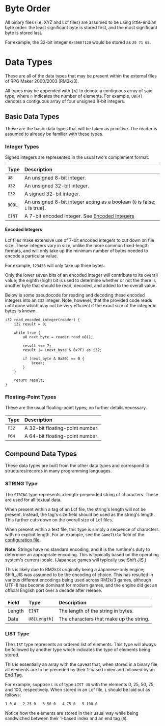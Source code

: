# Byte Order
All binary files (i.e. XYZ and Lcf files) are assumed to be using little-endian byte order:
the least significant byte is stored first, and the most significant byte is stored last.

For example, the 32-bit integer `0x456E7120` would be stored as `20 71 6E`.

# Data Types
These are all of the data types that may be present within the external files of RPG Maker 2000/2003 (RM2k/3).

All types may be appended with `[n]` to denote a contiguous array of said type, where `n` indicates the number of elements.
For example, `U8[4]` denotes a contiguous array of four unsigned 8-bit integers.

## Basic Data Types
These are the basic data types that will be taken as primitive. The reader is assumed to already be familiar with these types.

### Integer Types
Signed integers are represented in the usual two's complement format.

| Type   | Description                                                                |
|:-------|:---------------------------------------------------------------------------|
| `U8`   | An unsigned 8-bit integer.                                                 |
| `U32`  | An unsigned 32-bit integer.                                                |
| `I32`  | A signed 32-bit integer.                                                   |
| `BOOL` | An unsigned 8-bit integer acting as a boolean (`0` is false; `1` is true). |
| `EINT` | A 7-bit encoded integer. See [Encoded Integers](#encoded-integers)         |

#### Encoded Integers
Lcf files make extensive use of 7-bit encoded integers to cut down on file size.
These integers vary in size, unlike the more common fixed-length formats,
and will only take up the minimum number of bytes needed to encode a particular value.

For example, `123456` will only take up three bytes.

Only the lower seven bits of an encoded integer will contribute to its overall value;
the eighth (high) bit is used to determine whether or not the there is another byte that should be read, decoded, and added to the overall value.

Below is some pseudocode for reading and decoding these encoded integers into an `I32` integer. Note, however, that the provided code
reads until done which may not be very efficient if the exact size of the integer in bytes is known.

```rust,ignore
i32 read_encoded_integer(reader) {
    i32 result = 0;

    while true {
        u8 next_byte = reader.read_u8();

        result <<= 7;
        result |= (next_byte & 0x7F) as i32;

        if (next_byte & 0x80) == 0 {
            break;
        }
    }

    return result;
}
```

### Floating-Point Types
These are the usual floating-point types; no further details necessary.

| Type  | Description                    |
|:------|:-------------------------------|
| `F32` | A 32-bit floating-point number. |
| `F64` | A 64-bit floating-point number. |

## Compound Data Types
These data types are built from the other data types and correspond to structures/records in many programming languages.

### STRING Type
The `STRING` type represents a length-prepended string of characters. These are used for all textual data.

When present within a tag of an Lcf file, the string's length will not be present. Instead, the tag's size field should
be used as the string's length. This further cuts down on the overall size of Lcf files.

When present within a text file, this type is simply a sequence of characters with no explicit length.
For an example, see the `GameTitle` field of the [configuration file](config.md).

**Note:** Strings have no standard encoding, and it is the runtime's duty to determine an appropriate encoding.
This is typically based on the operating system's current locale. (Japanese games will typically use [Shift JIS](https://en.wikipedia.org/wiki/Shift_JIS).)

This is likely due to RM2k/3 originally being a Japanese-only engine; Shift_JIS was assumed to be the encoding of choice.
This has resulted in various different encodings being used across RM2k/3 games, although UTF-8 has become dominant for modern games,
and the engine did get an official English port over a decade after release.

| Field  | Type         | Description                             |
|:-------|:-------------|:----------------------------------------|
| Length | `EINT`       | The length of the string in bytes.      |
| Data   | `U8[Length]` | The characters that make up the string. |

### LIST Type
The `LIST` type represents an ordered list of elements.
This type will always be followed by another type which indicates the type of elements being stored.

This is essentially an array with the caveat that, when stored in a binary file,
all elements are to be preceded by their 1-based index and followed by an [End Tag](common_tags.md#end-tag).

For example, suppose `L` is of type `LIST U8` with the elements 0, 25, 50, 75, and 100, respectively.
When stored in an Lcf file, `L` should be laid out as follows:

```text
1 0 0   2 25 0   3 50 0   4 75 0   5 100 0
```

Notice how the elements are stored in their usual way while being sandwiched between their 1-based index and an end tag (`0`).
